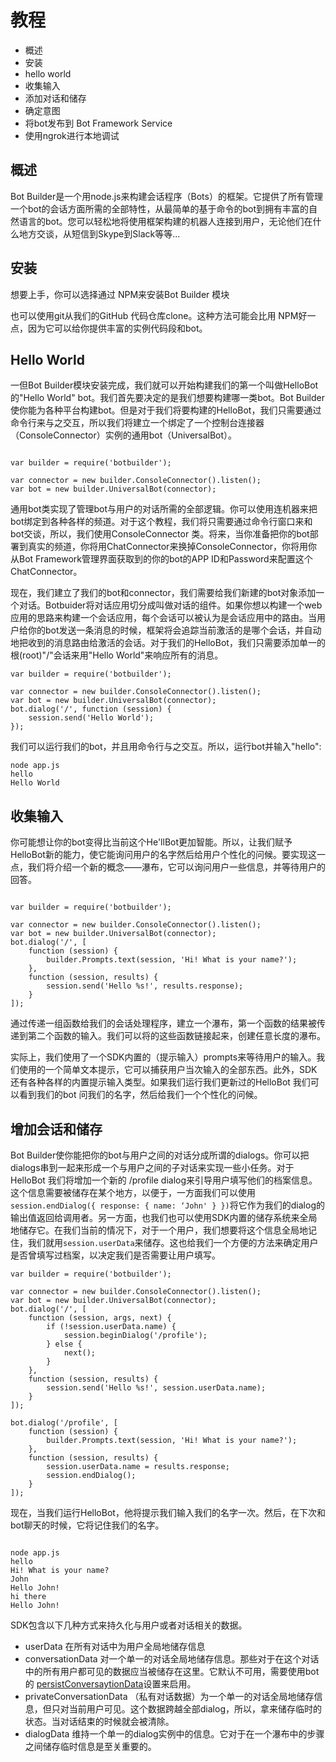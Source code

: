 # 教程 #
 - 概述
 - 安装
 - hello world
 - 收集输入
 - 添加对话和储存
 - 确定意图
 - 将bot发布到 Bot Framework Service
 - 使用ngrok进行本地调试
 
## 概述 ##
Bot Builder是一个用node.js来构建会话程序（Bots）的框架。它提供了所有管理一个bot的会话方面所需的全部特性，从最简单的基于命令的bot到拥有丰富的自然语言的bot。您可以轻松地将使用框架构建的机器人连接到用户，无论他们在什么地方交谈，从短信到Skype到Slack等等...

## 安装 ##
想要上手，你可以选择通过 NPM来安装Bot Builder 模块

也可以使用git从我们的GitHub 代码仓库clone。这种方法可能会比用 NPM好一点，因为它可以给你提供丰富的实例代码段和bot。


## Hello World ##
一但Bot Builder模块安装完成，我们就可以开始构建我们的第一个叫做HelloBot的"Hello World" bot。我们首先要决定的是我们想要构建哪一类bot。Bot Builder使你能为各种平台构建bot。但是对于我们将要构建的HelloBot，我们只需要通过命令行来与之交互，所以我们将建立一个绑定了一个控制台连接器（ConsoleConnector）实例的通用bot（UniversalBot）。

<pre><code>
var builder = require('botbuilder');

var connector = new builder.ConsoleConnector().listen();
var bot = new builder.UniversalBot(connector);
</code></pre>
通用bot类实现了管理bot与用户的对话所需的全部逻辑。你可以使用连机器来把bot绑定到各种各样的频道。对于这个教程，我们将只需要通过命令行窗口来和bot交谈，所以，我们使用ConsoleConnector 类。将来，当你准备把你的bot部署到真实的频道，你将用ChatConnector来换掉ConsoleConnector，你将用你从Bot Framework管理界面获取到的你的bot的APP ID和Password来配置这个ChatConnector。

现在，我们建立了我们的bot和connector，我们需要给我们新建的bot对象添加一个对话。Botbuider将对话应用切分成叫做对话的组件。如果你想以构建一个web 应用的思路来构建一个会话应用，每个会话可以被认为是会话应用中的路由。当用户给你的bot发送一条消息的时候，框架将会追踪当前激活的是哪个会话，并自动地把收到的消息路由给激活的会话。对于我们的HelloBot，我们只需要添加单一的根(root)"/"会话来用"Hello World"来响应所有的消息。

<pre><code>var builder = require('botbuilder');

var connector = new builder.ConsoleConnector().listen();
var bot = new builder.UniversalBot(connector);
bot.dialog('/', function (session) {
    session.send('Hello World');
});
</code></pre>

我们可以运行我们的bot，并且用命令行与之交互。所以，运行bot并输入"hello":
<pre><code>node app.js
hello
Hello World
</code></pre>

## 收集输入 ##
你可能想让你的bot变得比当前这个He'llBot更加智能。所以，让我们赋予HelloBot新的能力，使它能询问用户的名字然后给用户个性化的问候。要实现这一点，我们将介绍一个新的概念——瀑布，它可以询问用户一些信息，并等待用户的回答。

<pre><code>
var builder = require('botbuilder');

var connector = new builder.ConsoleConnector().listen();
var bot = new builder.UniversalBot(connector);
bot.dialog('/', [
    function (session) {
        builder.Prompts.text(session, 'Hi! What is your name?');
    },
    function (session, results) {
        session.send('Hello %s!', results.response);
    }
]);
</code></pre>
通过传递一组函数给我们的会话处理程序，建立一个瀑布，第一个函数的结果被传递到第二个函数的输入。我们可以将的这些函数链接起来，创建任意长度的瀑布。

实际上，我们使用了一个SDK内置的（提示输入）prompts来等待用户的输入。我们使用的一个简单文本提示，它可以捕获用户当次输入的全部东西。此外，SDK还有各种各样的内置提示输入类型。如果我们运行我们更新过的HelloBot 我们可以看到我们的bot 问我们的名字，然后给我们一个个性化的问候。

## 增加会话和储存 ##
Bot Builder使你能把你的bot与用户之间的对话分成所谓的dialogs。你可以把dialogs串到一起来形成一个与用户之间的子对话来实现一些小任务。对于HelloBot 我们将增加一个新的 /profile dialog来引导用户填写他们的档案信息。这个信息需要被储存在某个地方，以便于，一方面我们可以使用`session.endDialog({ response: { name: ‘John' } })`将它作为我们的dialog的输出值返回给调用者。另一方面，也我们也可以使用SDK内置的储存系统来全局地储存它。在我们当前的情况下，对于一个用户，我们想要将这个信息全局地记住，我们就用`session.userData`来储存。这也给我们一个方便的方法来确定用户是否曾填写过档案，以决定我们是否需要让用户填写。

<pre><code>var builder = require('botbuilder');

var connector = new builder.ConsoleConnector().listen();
var bot = new builder.UniversalBot(connector);
bot.dialog('/', [
    function (session, args, next) {
        if (!session.userData.name) {
            session.beginDialog('/profile');
        } else {
            next();
        }
    },
    function (session, results) {
        session.send('Hello %s!', session.userData.name);
    }
]);

bot.dialog('/profile', [
    function (session) {
        builder.Prompts.text(session, 'Hi! What is your name?');
    },
    function (session, results) {
        session.userData.name = results.response;
        session.endDialog();
    }
]);
</code></pre>

现在，当我们运行HelloBot，他将提示我们输入我们的名字一次。然后，在下次和bot聊天的时候，它将记住我们的名字。
<pre><code>
node app.js
hello
Hi! What is your name?
John
Hello John!
hi there
Hello John!
</code></pre>

SDK包含以下几种方式来持久化与用户或者对话相关的数据。

 - userData 在所有对话中为用户全局地储存信息
 - conversationData 对一个单一的对话全局地储存信息。那些对于在这个对话中的所有用户都可见的数据应当被储存在这里。它默认不可用，需要使用bot 的 [persistConversaytionData](URL'https://docs.botframework.com/en-us/node/builder/chat-reference/interfaces/_botbuilder_d_.iuniversalbotsettings.html#persistconversationdata')设置来启用。
 - privateConversationData （私有对话数据）为一个单一的对话全局地储存信息，但只对当前用户可见。这个数据跨越全部dialog，所以，拿来储存临时的状态。当对话结束的时候就会被清除。
 - dialogData 维持一个单一的dialog实例中的信息。它对于在一个瀑布中的步骤之间储存临时信息是至关重要的。

